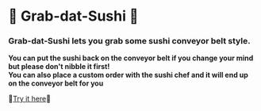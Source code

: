 # :bento: Grab-dat-Sushi :bento:

### Grab-dat-Sushi lets you grab some sushi conveyor belt style.  
**You can put the sushi back on the conveyor belt if you change your mind but please don't nibble it first!**  
**You can also place a custom order with the sushi chef and it will end up on the conveyor belt for you**

:sushi:[Try it here](https://boiling-lake-60283.herokuapp.com/):sushi:

